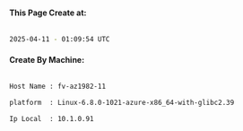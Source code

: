 
   
#### This Page Create at:

```bash

2025-04-11 - 01:09:54 UTC

```

#### Create By Machine:

```bash

Host Name : fv-az1982-11

platform  : Linux-6.8.0-1021-azure-x86_64-with-glibc2.39

Ip Local  : 10.1.0.91

```

